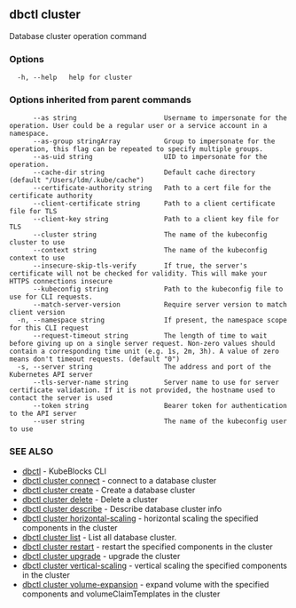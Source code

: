 ## dbctl cluster

Database cluster operation command

### Options

```
  -h, --help   help for cluster
```

### Options inherited from parent commands

```
      --as string                      Username to impersonate for the operation. User could be a regular user or a service account in a namespace.
      --as-group stringArray           Group to impersonate for the operation, this flag can be repeated to specify multiple groups.
      --as-uid string                  UID to impersonate for the operation.
      --cache-dir string               Default cache directory (default "/Users/ldm/.kube/cache")
      --certificate-authority string   Path to a cert file for the certificate authority
      --client-certificate string      Path to a client certificate file for TLS
      --client-key string              Path to a client key file for TLS
      --cluster string                 The name of the kubeconfig cluster to use
      --context string                 The name of the kubeconfig context to use
      --insecure-skip-tls-verify       If true, the server's certificate will not be checked for validity. This will make your HTTPS connections insecure
      --kubeconfig string              Path to the kubeconfig file to use for CLI requests.
      --match-server-version           Require server version to match client version
  -n, --namespace string               If present, the namespace scope for this CLI request
      --request-timeout string         The length of time to wait before giving up on a single server request. Non-zero values should contain a corresponding time unit (e.g. 1s, 2m, 3h). A value of zero means don't timeout requests. (default "0")
  -s, --server string                  The address and port of the Kubernetes API server
      --tls-server-name string         Server name to use for server certificate validation. If it is not provided, the hostname used to contact the server is used
      --token string                   Bearer token for authentication to the API server
      --user string                    The name of the kubeconfig user to use
```

### SEE ALSO

* [dbctl](dbctl.md)	 - KubeBlocks CLI
* [dbctl cluster connect](dbctl_cluster_connect.md)	 - connect to a database cluster
* [dbctl cluster create](dbctl_cluster_create.md)	 - Create a database cluster
* [dbctl cluster delete](dbctl_cluster_delete.md)	 - Delete a cluster
* [dbctl cluster describe](dbctl_cluster_describe.md)	 - Describe database cluster info
* [dbctl cluster horizontal-scaling](dbctl_cluster_horizontal-scaling.md)	 - horizontal scaling the specified components in the cluster
* [dbctl cluster list](dbctl_cluster_list.md)	 - List all database cluster.
* [dbctl cluster restart](dbctl_cluster_restart.md)	 - restart the specified components in the cluster
* [dbctl cluster upgrade](dbctl_cluster_upgrade.md)	 - upgrade the cluster
* [dbctl cluster vertical-scaling](dbctl_cluster_vertical-scaling.md)	 - vertical scaling the specified components in the cluster
* [dbctl cluster volume-expansion](dbctl_cluster_volume-expansion.md)	 - expand volume with the specified components and volumeClaimTemplates in the cluster

